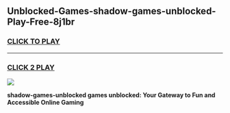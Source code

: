 
## Unblocked-Games-shadow-games-unblocked-Play-Free-8j1br
<h3>
<a href="https://premium76.site?title=shadow-games-unblocked&ref=23A">CLICK TO PLAY</a></h3>
<hr>

<h3>
<a href="https://premium76.site?title=shadow-games-unblocked&ref=23A">CLICK 2 PLAY</a>
  
</h3>

<a href="https://premium76.site?title=shadow-games-unblocked&ref=23A"><img src="https://clearcache.store/games.png"></a>


**shadow-games-unblocked games unblocked: Your Gateway to Fun and Accessible Online Gaming**
